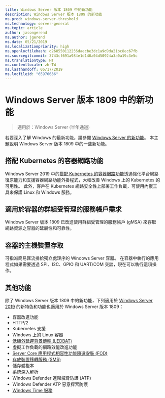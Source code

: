 ```yaml
---
title: Windows Server 版本 1809 中的新功能
description: Windows Server 版本 1809 的新功能
ms.prod: windows-server-threshold
ms.technology: server-general
ms.topic: article
author: jasongerend
ms.author: jgerend
ms.date: 05/21/2019
ms.localizationpriority: high
ms.openlocfilehash: d268550112236daecbe3dc1a9d9da21bc8ec67fb
ms.sourcegitcommit: 3743cf691a984e1d140a04d50924a3a0a19c3e5c
ms.translationtype: HT
ms.contentlocale: zh-TW
ms.lasthandoff: 06/17/2019
ms.locfileid: "65976636"
---
```

# <a name="whats-new-in-windows-server-version-1809"></a>Windows Server 版本 1809 中的新功能

>適用於：Windows Server (半年通道)

若要深入了解 Windows 的最新功能，請參閱 [Windows Server 的新功能](whats-new-in-windows-server.md)。 本主題說明 Windows Server 版本 1809 中的一些新功能。

## <a name="container-networking-with-kubernetes"></a>搭配 Kubernetes 的容器網路功能

Windows Server 2019 中的[搭配 Kubernetes 的容器網路功能](https://docs.microsoft.com/windows-server/networking/sdn/technologies/containers/container-networking-overview)透過強化平台網路復原能力和支援容器網路功能外掛程式，大幅改善 Windows 上的 Kubernetes 的可用性。 此外，客戶在 Kubernetes 網路安全性上部署工作負載，可使用內嵌工具來保護 Linux 和 Windows 服務。

## <a name="group-managed-service-accounts-for-containers"></a>適用於容器的群組受管理的服務帳戶需求

Windows Server 版本 1809 已改進使用群組受管理的服務帳戶 (gMSA) 來存取網路資源之容器的延展性和可靠性。 

## <a name="host-device-access-for-containers"></a>容器的主機裝置存取

可指派簡易匯流排給獨立處理序的 Windows Server 容器。 在容器中執行的應用程式如果需要透過 SPI、I2C、GPIO 和 UART/COM 交談，現在可以執行這項操作。

## <a name="additional-features"></a>其他功能
除了 Windows Server 版本 1809 中的新功能，下列適用於 [Windows Server 2019](../get-started-19/get-started-19.md) 的新特色和功能也適用於 Windows Server 版本 1809：

* 容器改進功能
* HTTP/2
* Kubernetes 支援
* Windows 上的 Linux 容器
* [低額外延遲背景傳輸 (LEDBAT)](https://blogs.technet.microsoft.com/networking/2018/07/25/ledbat/)
* 虛擬工作負載的網路效能改進功能
* [Server Core 應用程式相容性功能隨選安裝 (FOD)](https://docs.microsoft.com/windows-server/get-started-19/install-fod-19)
* [存放裝置移轉服務 (SMS)](../storage/whats-new-in-storage.md#storage-spaces-direct)
* 儲存體複本
* 系統深入解析 
* Windows Defender 進階威脅防護 (ATP)
* Windows Defender ATP 惡意探索防護
* [Windows Time 服務](https://docs.microsoft.com/windows-server/networking/windows-time-service/insider-preview)

